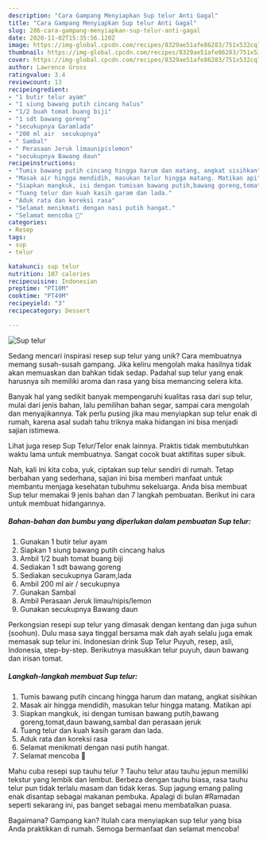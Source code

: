 ```yaml
---
description: "Cara Gampang Menyiapkan Sup telur Anti Gagal"
title: "Cara Gampang Menyiapkan Sup telur Anti Gagal"
slug: 286-cara-gampang-menyiapkan-sup-telur-anti-gagal
date: 2020-11-02T15:35:56.120Z
image: https://img-global.cpcdn.com/recipes/8329ae51afe86283/751x532cq70/sup-telur-foto-resep-utama.jpg
thumbnail: https://img-global.cpcdn.com/recipes/8329ae51afe86283/751x532cq70/sup-telur-foto-resep-utama.jpg
cover: https://img-global.cpcdn.com/recipes/8329ae51afe86283/751x532cq70/sup-telur-foto-resep-utama.jpg
author: Lawrence Gross
ratingvalue: 3.4
reviewcount: 13
recipeingredient:
- "1 butir telur ayam"
- "1 siung bawang putih cincang halus"
- "1/2 buah tomat buang biji"
- "1 sdt bawang goreng"
- "secukupnya Garamlada"
- "200 ml air  secukupnya"
- " Sambal"
- " Perasaan Jeruk limaunipislemon"
- "secukupnya Bawang daun"
recipeinstructions:
- "Tumis bawang putih cincang hingga harum dan matang, angkat sisihkan"
- "Masak air hingga mendidih, masukan telur hingga matang. Matikan api"
- "Siapkan mangkuk, isi dengan tumisan bawang putih,bawang goreng,tomat,daun bawang,sambal dan perasaan jeruk"
- "Tuang telur dan kuah kasih garam dan lada."
- "Aduk rata dan koreksi rasa"
- "Selamat menikmati dengan nasi putih hangat."
- "Selamat mencoba 🤗"
categories:
- Resep
tags:
- sup
- telur

katakunci: sup telur 
nutrition: 107 calories
recipecuisine: Indonesian
preptime: "PT10M"
cooktime: "PT49M"
recipeyield: "3"
recipecategory: Dessert

---
```



![Sup telur](https://img-global.cpcdn.com/recipes/8329ae51afe86283/751x532cq70/sup-telur-foto-resep-utama.jpg)

Sedang mencari inspirasi resep sup telur yang unik? Cara membuatnya memang susah-susah gampang. Jika keliru mengolah maka hasilnya tidak akan memuaskan dan bahkan tidak sedap. Padahal sup telur yang enak harusnya sih memiliki aroma dan rasa yang bisa memancing selera kita.

Banyak hal yang sedikit banyak mempengaruhi kualitas rasa dari sup telur, mulai dari jenis bahan, lalu pemilihan bahan segar, sampai cara mengolah dan menyajikannya. Tak perlu pusing jika mau menyiapkan sup telur enak di rumah, karena asal sudah tahu triknya maka hidangan ini bisa menjadi sajian istimewa.

Lihat juga resep Sup Telur/Telor enak lainnya. Praktis tidak membutuhkan waktu lama untuk membuatnya. Sangat cocok buat aktifitas super sibuk.


Nah, kali ini kita coba, yuk, ciptakan sup telur sendiri di rumah. Tetap berbahan yang sederhana, sajian ini bisa memberi manfaat untuk membantu menjaga kesehatan tubuhmu sekeluarga. Anda bisa membuat Sup telur memakai 9 jenis bahan dan 7 langkah pembuatan. Berikut ini cara untuk membuat hidangannya.

<!--inarticleads1-->

##### Bahan-bahan dan bumbu yang diperlukan dalam pembuatan Sup telur:

1. Gunakan 1 butir telur ayam
1. Siapkan 1 siung bawang putih cincang halus
1. Ambil 1/2 buah tomat buang biji
1. Sediakan 1 sdt bawang goreng
1. Sediakan secukupnya Garam,lada
1. Ambil 200 ml air / secukupnya
1. Gunakan  Sambal
1. Ambil  Perasaan Jeruk limau/nipis/lemon
1. Gunakan secukupnya Bawang daun


Perkongsian resepi sup telur yang dimasak dengan kentang dan juga suhun (soohun). Dulu masa saya tinggal bersama mak dah ayah selalu juga emak memasak sup telur ini. Indonesian drink Sup Telur Puyuh, resep, asli, Indonesia, step-by-step. Berikutnya masukkan telur puyuh, daun bawang dan irisan tomat. 

<!--inarticleads2-->

##### Langkah-langkah membuat Sup telur:

1. Tumis bawang putih cincang hingga harum dan matang, angkat sisihkan
1. Masak air hingga mendidih, masukan telur hingga matang. Matikan api
1. Siapkan mangkuk, isi dengan tumisan bawang putih,bawang goreng,tomat,daun bawang,sambal dan perasaan jeruk
1. Tuang telur dan kuah kasih garam dan lada.
1. Aduk rata dan koreksi rasa
1. Selamat menikmati dengan nasi putih hangat.
1. Selamat mencoba 🤗


Mahu cuba resepi sup tauhu telur ? Tauhu telur atau tauhu jepun memiliki tekstur yang lembik dan lembut. Berbeza dengan tauhu biasa, rasa tauhu telur pun tidak terlalu masam dan tidak keras. Sup jagung emang paling enak disantap sebagai makanan pembuka. Apalagi di bulan #Ramadan seperti sekarang ini, pas banget sebagai menu membatalkan puasa. 

Bagaimana? Gampang kan? Itulah cara menyiapkan sup telur yang bisa Anda praktikkan di rumah. Semoga bermanfaat dan selamat mencoba!

